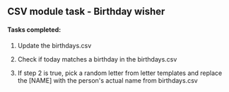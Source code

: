## CSV module task - Birthday wisher

#### Tasks completed:

1. Update the birthdays.csv

2. Check if today matches a birthday in the birthdays.csv

3. If step 2 is true, pick a random letter from letter templates and replace the [NAME] with the person's actual name from birthdays.csv
